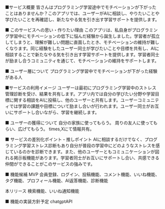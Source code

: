 ■サービス概要
皆さんはプログラミング学習途中でモチベーションが下がったことはありませんか？このアプリでは、ユーザーがAIに相談し、やりたいことや学びたいことを再確認し、新たなやる気を引き出す学習サポートを提供します。

■ このサービスへの思い・作りたい理由
このアプリは、私自身がプログラミング学習中にモチベーションの低下に悩んだ経験から誕生しました。学習者が孤立してしまうと、理解が難しい問題に直面したとき、モチベーションの維持が難しくなります。同じ経験をしたユーザー同士が学びたいことや目標を共有し、AIに相談することで新たなやる気を引き出す学習サポートを提供します。学習者同士が励まし合うコミュニティを通じて、モチベーションの維持をサポートします。

■ ユーザー層について
プログラミング学習中でモチベーションが下がった経験がある人

■サービスの利用イメージ
ユーザーは最初にプログラミング学習中のストレス管理診断を受け、結果を共有します。アプリ内では自分の学びたい分野や学習目標に関する相談をAIに投稿し、他のユーザーと共有します。ユーザーコミュニティでは学習の課題や目標について励まし合いが行われます。ユーザー同士がお互いにサポートし合いながら、学習を継続します。

■ ユーザーの獲得について
自分の家族に使ってもらう。
周りの友人に使ってもらい、広げてもらう。
times,Xにて情報共有。

■ サービスの差別化ポイント・推しポイント
AIに相談するだけでなく、プログラミング学習ストレス診断もあり自分が普段の学習中にどのようなストレスを感じているのかを診断できます。また、他のユーザーともコミュニケーションが図れる掲示板機能があります。学習者同士がお互いにサポートし合い、共感できる仲間ができることがこのサービスの強みです。

■ 機能候補
MVP
会員登録、ログイン、投稿機能、コメント機能、いいね機能、タグ機能、プロフィール機能、AI返答機能、診断機能

本リリース
検索機能、いいね通知機能

■ 機能の実装方針予定
chatgptAPI